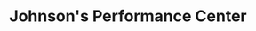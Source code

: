 ---
title: "Johnson's Performance Center"
url: /concord/johnsons-performance-center/
shop: car parts
---